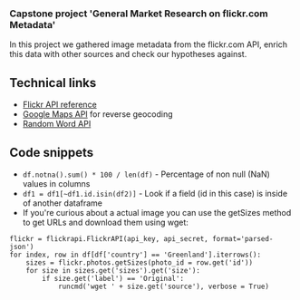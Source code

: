 ### Capstone project 'General Market Research on flickr.com Metadata'

In this project we gathered image metadata from the flickr.com API, enrich this data with other sources and check our hypotheses against.

## Technical links
- [Flickr API reference](https://www.flickr.com/services/api/)<br>
- [Google Maps API](https://developers.google.com/maps/documentation/geocoding/requests-reverse-geocoding?hl=en) for reverse geocoding<br>
- [Random Word API](https://random-word-api.herokuapp.com/home)<br>

## Code snippets
- ```df.notna().sum() * 100 / len(df)``` - Percentage of non null (NaN) values in columns
- ```df1 = df1[~df1.id.isin(df2)]``` - Look if a field (id in this case) is inside of another dataframe
- If you're curious about a actual image you can use the getSizes method to get URLs and download them using wget:
```
flickr = flickrapi.FlickrAPI(api_key, api_secret, format='parsed-json')
for index, row in df[df['country'] == 'Greenland'].iterrows():
    sizes = flickr.photos.getSizes(photo_id = row.get('id'))
    for size in sizes.get('sizes').get('size'):
        if size.get('label') == 'Original':
            runcmd('wget ' + size.get('source'), verbose = True)
```
